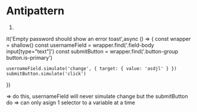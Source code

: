 # Antipattern
  1. 

  it('Empty password should show an error toast',async () => {
    const wrapper = shallow(<RegisterPage />)
    const usernameField = wrapper.find('.field-body input[type="text"]')
    const submitButton = wrapper.find('.button-group button.is-primary')

    usernameField.simulate('change', { target: { value: 'asdjl' } })
    submitButton.simulate('click')
  })

  => do this, usernameField will never simulate change but the submitButton do
  => can only asign 1 selector to a variable at a time  
